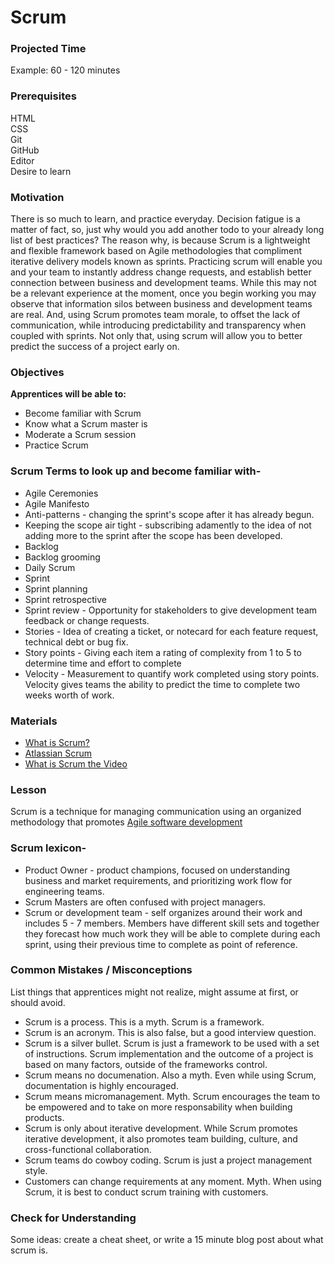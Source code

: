 # Scrum

### Projected Time

Example: 60 - 120 minutes

### Prerequisites
HTML  
CSS  
Git  
GitHub  
Editor  
Desire to learn  

### Motivation

There is so much to learn, and practice everyday. Decision fatigue is a matter of fact, so, just why would you add another todo to your already long list of best practices? The reason why, is because Scrum is a lightweight and flexible framework based on Agile methodologies that compliment iterative delivery models known as sprints.
Practicing scrum will enable you and your team to instantly address change requests, and establish better connection between business and development teams. While this may not be a relevant experience at the moment, once you begin working you may observe that information silos between business and development teams are real. And, using Scrum promotes team morale, to offset the lack of communication, while introducing predictability and transparency when coupled with sprints. Not only that, using scrum will allow you to better predict the success of a project early on.

### Objectives

**Apprentices will be able to:**

- Become familiar with Scrum
- Know what a Scrum master is 
- Moderate a Scrum session
- Practice Scrum

### Scrum Terms to look up and become familiar with-

- Agile Ceremonies
- Agile Manifesto
- Anti-patterns - changing the sprint's scope after it has already begun.
- Keeping the scope air tight - subscribing adamently to the idea of not adding more to the sprint after the scope has been developed.
- Backlog
- Backlog grooming
- Daily Scrum
- Sprint
- Sprint planning
- Sprint retrospective
- Sprint review - Opportunity for stakeholders to give development team feedback or change requests.
- Stories - Idea of creating a ticket, or notecard for each feature request, technical debt or bug fix.
- Story points - Giving each item a rating of complexity from 1 to 5 to determine time and effort to complete
- Velocity - Measurement to quantify work completed using story points. Velocity gives teams the ability to predict the time to complete two weeks worth of work.

### Materials

- [What is Scrum?](https://www.scrum.org/resources/what-is-scrum)
- [Atlassian Scrum](https://www.atlassian.com/agile/scrum)
- [What is Scrum the Video](https://youtu.be/TRcReyRYIMg)

### Lesson

Scrum is a technique for managing communication using an organized methodology that promotes [Agile software development](https://en.wikipedia.org/wiki/Agile_software_development)

### Scrum lexicon-

- Product Owner - product champions, focused on understanding business and market requirements, and prioritizing work flow for engineering teams.
- Scrum Masters are often confused with project managers.
- Scrum or development team - self organizes around their work and includes 5 - 7 members. Members have different skill sets and together they forecast how much work they will be able to complete during each sprint, using their previous time to complete as point of reference.


### Common Mistakes / Misconceptions

List things that apprentices might not realize, might assume at first, or should avoid.

- Scrum is a process. This is a myth. Scrum is a framework.
- Scrum is an acronym. This is also false, but a good interview question.
- Scrum is a silver bullet. Scrum is just a framework to be used with a set of instructions. Scrum implementation and the outcome of a project is based on many factors, outside of the frameworks control.
- Scrum means no documenation. Also a myth. Even while using Scrum, documentation is highly encouraged.
- Scrum means micromanagement. Myth. Scrum encourages the team to be empowered and to take on more responsability when building products.
- Scrum is only about iterative development. While Scrum promotes iterative development, it also promotes team building, culture, and cross-functional collaboration.
- Scrum teams do cowboy coding. Scrum is just a project management style.
- Customers can change requirements at any moment. Myth. When using Scrum, it is best to conduct scrum training with customers.


### Check for Understanding

Some ideas: create a cheat sheet, or write a 15 minute blog post about what scrum is.
